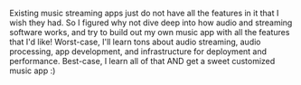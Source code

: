 Existing music streaming apps just do not have all the features in it that I wish they had. So I figured why not dive deep into how audio and streaming software works, and try to build out my own music app with all the features that I'd like! Worst-case, I'll learn tons about audio streaming, audio processing, app development, and infrastructure for deployment and performance. Best-case, I learn all of that AND get a sweet customized music app :)
